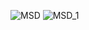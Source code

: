 ![MSD](https://github.com/NutsaMargvelashvili/MSD-Radix-Sort/assets/73401354/576f67f6-f962-45b8-a98d-59e7a0df4b6d)
![MSD_1](https://github.com/NutsaMargvelashvili/MSD-Radix-Sort/assets/73401354/0620f464-e303-4551-9a46-1be13599ac6d)
